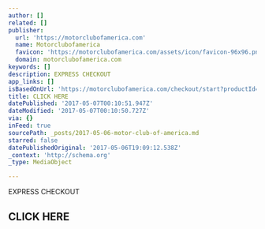 ```yaml
---
author: []
related: []
publisher:
  url: 'https://motorclubofamerica.com'
  name: Motorclubofamerica
  favicon: 'https://motorclubofamerica.com/assets/icon/favicon-96x96.png'
  domain: motorclubofamerica.com
keywords: []
description: EXPRESS CHECKOUT
app_links: []
isBasedOnUrl: 'https://motorclubofamerica.com/checkout/start?productId=9137&sid=13388011'
title: CLICK HERE
datePublished: '2017-05-07T00:10:51.947Z'
dateModified: '2017-05-07T00:10:50.727Z'
via: {}
inFeed: true
sourcePath: _posts/2017-05-06-motor-club-of-america.md
starred: false
datePublishedOriginal: '2017-05-06T19:09:12.538Z'
_context: 'http://schema.org'
_type: MediaObject

---
```

EXPRESS CHECKOUT

<article style=""><h1>CLICK HERE</h1></article>